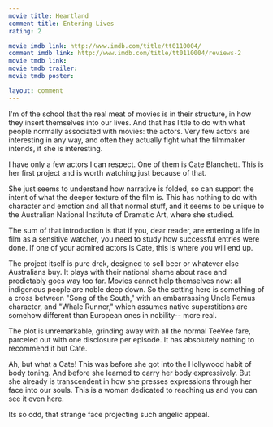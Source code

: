 ```yaml
---
movie title: Heartland
comment title: Entering Lives
rating: 2

movie imdb link: http://www.imdb.com/title/tt0110004/
comment imdb link: http://www.imdb.com/title/tt0110004/reviews-2
movie tmdb link: 
movie tmdb trailer: 
movie tmdb poster: 

layout: comment
---
```


I'm of the school that the real meat of movies is in their structure, in how they insert themselves into our lives. And that has little to do with what people normally associated with movies: the actors. Very few actors are interesting in any way, and often they actually fight what the filmmaker intends, if she is interesting.

I have only a few actors I can respect. One of them is Cate Blanchett. This is her first project and is worth watching just because of that.

She just seems to understand how narrative is folded, so can support the intent of what the deeper texture of the film is. This has nothing to do with character and emotion and all that normal stuff, and it seems to be unique to the Australian National Institute of Dramatic Art, where she studied.

The sum of that introduction is that if you, dear reader, are entering a life in film as a sensitive watcher, you need to study how successful entries were done. If one of your admired actors is Cate, this is where you will end up.

The project itself is pure drek, designed to sell beer or whatever else Australians buy. It plays with their national shame about race and predictably goes way too far. Movies cannot help themselves now: all indigenous people are noble deep down. So the setting here is something of a cross between "Song of the South," with an embarrassing Uncle Remus character, and "Whale Runner," which assumes native superstitions are somehow different than European ones in nobility-- more real.

The plot is unremarkable, grinding away with all the normal TeeVee fare, parceled out with one disclosure per episode. It has absolutely nothing to recommend it but Cate.

Ah, but what a Cate! This was before she got into the Hollywood habit of body toning. And before she learned to carry her body expressively. But she already is transcendent in how she presses expressions through her face into our souls. This is a woman dedicated to reaching us and you can see it even here.

Its so odd, that strange face projecting such angelic appeal.